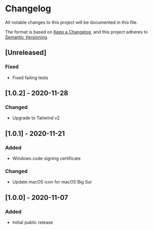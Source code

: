# Changelog

All notable changes to this project will be documented in this file.

The format is based on [Keep a Changelog](https://keepachangelog.com/en/1.0.0/),
and this project adheres to [Semantic Versioning](https://semver.org/spec/v2.0.0.html).

## [Unreleased]

### Fixed

- Fixed failing tests

## [1.0.2] - 2020-11-28

### Changed

- Upgrade to Tailwind v2

## [1.0.1] - 2020-11-21

### Added

- Windows code signing certificate

### Changed

- Update macOS icon for macOS Big Sur

## [1.0.0] - 2020-11-07

### Added

- Initial public release
